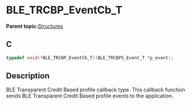 # BLE\_TRCBP\_EventCb\_T

**Parent topic:**[Structures](GUID-D0A4134B-02B2-4D64-9803-BAE2952D727A.md)

## C

```c
typedef void(*BLE_TRCBP_EventCb_T)(BLE_TRCBPS_Event_T *p_event);
```

## Description

BLE Transparent Credit Based profile callback type. This callback function sends BLE Transparent Credit Based profile events to the application.

